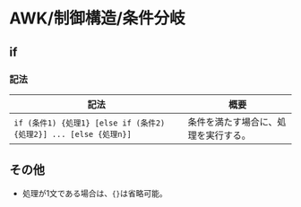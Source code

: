 # AWK/制御構造/条件分岐

## if

### 記法

| 記法                                                         | 概要                                 |
| ------------------------------------------------------------ | ------------------------------------ |
| `if (条件1) {処理1} [else if (条件2) {処理2}] ... [else {処理n}]` | 条件を満たす場合に、処理を実行する。 |

## その他

- 処理が1文である場合は、`{}`は省略可能。
